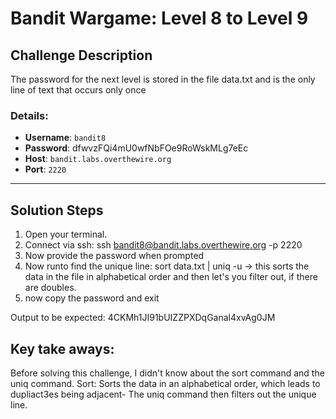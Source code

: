 # Bandit Wargame: Level 8 to Level 9

## Challenge Description
The password for the next level is stored in the file data.txt and is the only line of text that occurs only once



### Details:
- **Username**: `bandit8`
- **Password**: dfwvzFQi4mU0wfNbFOe9RoWskMLg7eEc
- **Host**: `bandit.labs.overthewire.org`
- **Port**: `2220`

---

## Solution Steps

1. Open your terminal.
2. Connect via ssh:
      ssh bandit8@bandit.labs.overthewire.org -p 2220
3. Now provide the password when prompted
4. Now runto find the unique line: 
      sort data.txt | uniq -u
-> this sorts the data in the file in alphabetical order and then let's you filter out, if there are doubles.
9. now copy the password and exit

Output to be expected: 4CKMh1JI91bUIZZPXDqGanal4xvAg0JM


## Key take aways:
Before solving this challenge, I didn't know about the sort command and the uniq command.
Sort: Sorts the data in an alphabetical order, which leads to dupliact3es being adjacent- The uniq command then filters out the unique line.
